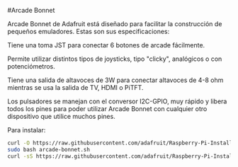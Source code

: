 <!--
---
name: Arcade Bonnet
class: board
type: io
formfactor: pHAT
manufacturer: Adafruit
description: Connect joystick,buttons and speakers to your Pi
url: https://learn.adafruit.com/adafruit-arcade-bonnet-for-raspberry-pi
buy: https://www.adafruit.com/products/3422
image: adafruit-arcade-bonnet.png
pincount: 40
eeprom: no
power:
  '1':
  '2':
ground:
  '6':
  '9':
  '14':
  '20':
  '30':
  '34':
  '39':
  '25':
pin:
  '3':
    mode: i2c
  '5':
    mode: i2c
  '12':
    name: I2S Clk
  '35':
    name: I2S FS
  '40':
    name: I2S Dout
i2c:
  '0x26':
    name: MCP23017
    device: MCP23017   
-->
#Arcade Bonnet

Arcade Bonnet de Adafruit está diseñado para facilitar la construcción de pequeños emuladores. Estas son sus especificaciones:

Tiene una toma JST para conectar 6 botones de arcade fácilmente.

Permite utilizar distintos tipos de joysticks, tipo "clicky", analógicos o con potenciómetros.

Tiene una salida de altavoces de 3W para conectar altavoces de 4-8  ohm mientras se usa la salida de TV, HDMI o PiTFT.

Los pulsadores se manejan con el conversor I2C-GPIO, muy rápido y libera todos los pines para poder utilizar Arcade Bonnet con cualquier otro dispositivo que utilice muchos  pines.

Para instalar:

```bash
curl -O https://raw.githubusercontent.com/adafruit/Raspberry-Pi-Installer-Scripts/master/arcade-bonnet.sh
sudo bash arcade-bonnet.sh
curl -sS https://raw.githubusercontent.com/adafruit/Raspberry-Pi-Installer-Scripts/master/i2samp.sh | bash
```

